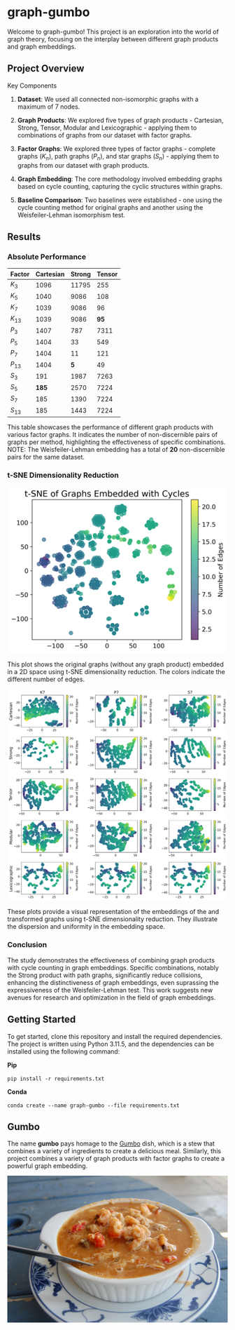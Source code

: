 # graph-gumbo
Welcome to graph-gumbo! This project is an exploration into the world of graph theory, focusing on the interplay between different graph products and graph embeddings.

## Project Overview
Key Components

1. **Dataset**: We used all connected non-isomorphic graphs with a maximum of 7 nodes.

2. **Graph Products**: We explored five types of graph products - Cartesian, Strong, Tensor, Modular and Lexicographic - applying them to combinations of graphs from our dataset with factor graphs.

3. **Factor Graphs**: We explored three types of factor graphs - complete graphs ($K_n$), path graphs ($P_n$), and star graphs ($S_n$) - applying them to graphs from our dataset with graph products.

4. **Graph Embedding**: The core methodology involved embedding graphs based on cycle counting, capturing the cyclic structures within graphs.

5. **Baseline Comparison**: Two baselines were established - one using the cycle counting method for original graphs and another using the Weisfeiler-Lehman isomorphism test.

## Results

### Absolute Performance

| Factor    | Cartesian | Strong | Tensor |
| ------    | --------- | ------ | ------ |
| $K_3$     | 1096      | 11795  | 255    |
| $K_5$     | 1040      | 9086   | 108    |
| $K_7$     | 1039      | 9086   | 96     |
| $K_{13}$  | 1039      | 9086   | **95** |
| $P_3$     | 1407      | 787    | 7311   |
| $P_5$     | 1404      | 33     | 549    |
| $P_7$     | 1404      | 11     | 121    |
| $P_{13}$  | 1404      | **5**  | 49     |
| $S_3$     | 191       | 1987   | 7263   |
| $S_5$     | **185**   | 2570   | 7224   |
| $S_7$     | 185       | 1390   | 7224   |
| $S_{13}$  | 185       | 1443   | 7224   |


This table showcases the performance of different graph products with various factor graphs. It indicates the number of non-discernible pairs of graphs per method, highlighting the effectiveness of specific combinations. NOTE: The Weisfeiler-Lehman embedding has a total of **20** non-discernible pairs for the same dataset.

### t-SNE Dimensionality Reduction

![t-SNE Original](./img/plots/png/tsne_original.png)

This plot shows the original graphs (without any graph product) embedded in a 2D space using t-SNE dimensionality reduction. The colors indicate the different number of edges.

![t-SNE Product](./img/plots/png/tsne_product.png)

These plots provide a visual representation of the embeddings of the and transformed graphs using t-SNE dimensionality reduction. They illustrate the dispersion and uniformity in the embedding space.

### Conclusion
The study demonstrates the effectiveness of combining graph products with cycle counting in graph embeddings. Specific combinations, notably the Strong product with path graphs, significantly reduce collisions, enhancing the distinctiveness of graph embeddings, even suprassing the expressiveness of the Weisfeiler-Lehman test. This work suggests new avenues for research and optimization in the field of graph embeddings.

## Getting Started
To get started, clone this repository and install the required dependencies. The project is written using Python 3.11.5, and the dependencies can be installed using the following command:

**Pip**
```
pip install -r requirements.txt
```

**Conda**
```
conda create --name graph-gumbo --file requirements.txt
```
## Gumbo
The name **gumbo** pays homage to the [Gumbo](https://en.wikipedia.org/wiki/Gumbo) dish, which is a stew that combines a variety of ingredients to create a delicious meal. Similarly, this project combines a variety of graph products with factor graphs to create a powerful graph embedding.

![Gumbo](./img/gumba.png)
